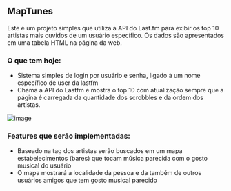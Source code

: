 ## MapTunes

Este é um projeto simples que utiliza a API do Last.fm para exibir os top 10 artistas mais ouvidos de um usuário específico. Os dados são apresentados em uma tabela HTML na página da web.

### O que tem hoje:
- Sistema simples de login por usuário e senha, ligado à um nome específico de user da lastfm  
- Chama a API do Lastfm e mostra o top 10 com atualização sempre que a página é carregada da quantidade dos scrobbles e da ordem dos artistas.

![image](https://github.com/tiago3186/MapTunes/assets/132753395/515ed9cb-4b05-495c-bb8b-c98c878d88bc)

### Features que serão implementadas:
- Baseado na tag dos artistas serão buscados em um mapa estabelecimentos (bares) que tocam música parecida com o gosto musical do usuário
- O mapa mostrará a localidade da pessoa e da também de outros usuários amigos que tem gosto musical parecido  

